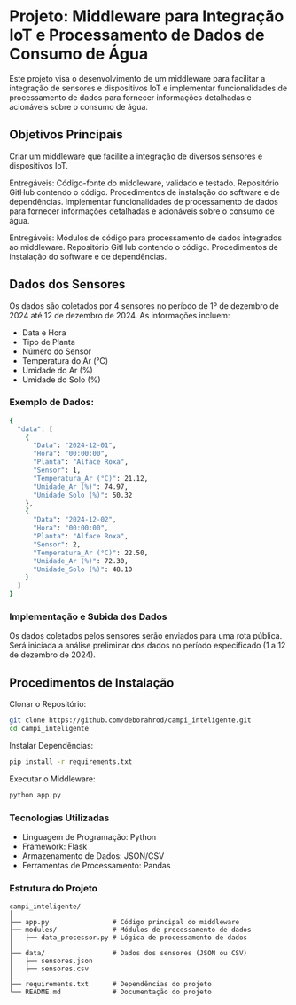 # Projeto: Middleware para Integração IoT e Processamento de Dados de Consumo de Água
Este projeto visa o desenvolvimento de um middleware para facilitar a integração de sensores e dispositivos IoT e implementar funcionalidades de processamento de dados para fornecer informações detalhadas e acionáveis sobre o consumo de água.

## Objetivos Principais
Criar um middleware que facilite a integração de diversos sensores e dispositivos IoT.

Entregáveis:
Código-fonte do middleware, validado e testado.
Repositório GitHub contendo o código.
Procedimentos de instalação do software e de dependências.
Implementar funcionalidades de processamento de dados para fornecer informações detalhadas e acionáveis sobre o consumo de água.

Entregáveis:
Módulos de código para processamento de dados integrados ao middleware.
Repositório GitHub contendo o código.
Procedimentos de instalação do software e de dependências.

## Dados dos Sensores
Os dados são coletados por 4 sensores no período de 1º de dezembro de 2024 até 12 de dezembro de 2024. As informações incluem:

- Data e Hora
- Tipo de Planta
- Número do Sensor
- Temperatura do Ar (°C)
- Umidade do Ar (%)
- Umidade do Solo (%)

### Exemplo de Dados:

```bash
{
  "data": [
    {
      "Data": "2024-12-01",
      "Hora": "00:00:00",
      "Planta": "Alface Roxa",
      "Sensor": 1,
      "Temperatura_Ar (°C)": 21.12,
      "Umidade_Ar (%)": 74.97,
      "Umidade_Solo (%)": 50.32
    },
    {
      "Data": "2024-12-02",
      "Hora": "00:00:00",
      "Planta": "Alface Roxa",
      "Sensor": 2,
      "Temperatura_Ar (°C)": 22.50,
      "Umidade_Ar (%)": 72.30,
      "Umidade_Solo (%)": 48.10
    }
  ]
}
```

### Implementação e Subida dos Dados

Os dados coletados pelos sensores serão enviados para uma rota pública.
Será iniciada a análise preliminar dos dados no período especificado (1 a 12 de dezembro de 2024).


## Procedimentos de Instalação
Clonar o Repositório:

```bash
git clone https://github.com/deborahrod/campi_inteligente.git
cd campi_inteligente
```

Instalar Dependências:

```bash
pip install -r requirements.txt
```

Executar o Middleware:

```bash
python app.py
```

### Tecnologias Utilizadas

- Linguagem de Programação: Python
- Framework: Flask
- Armazenamento de Dados: JSON/CSV
- Ferramentas de Processamento: Pandas


### Estrutura do Projeto
```plaintext
campi_inteligente/
│
├── app.py                # Código principal do middleware
├── modules/              # Módulos de processamento de dados
│   ├── data_processor.py # Lógica de processamento de dados
│
├── data/                 # Dados dos sensores (JSON ou CSV)
│   ├── sensores.json
│   ├── sensores.csv
│
├── requirements.txt      # Dependências do projeto
└── README.md             # Documentação do projeto
```
